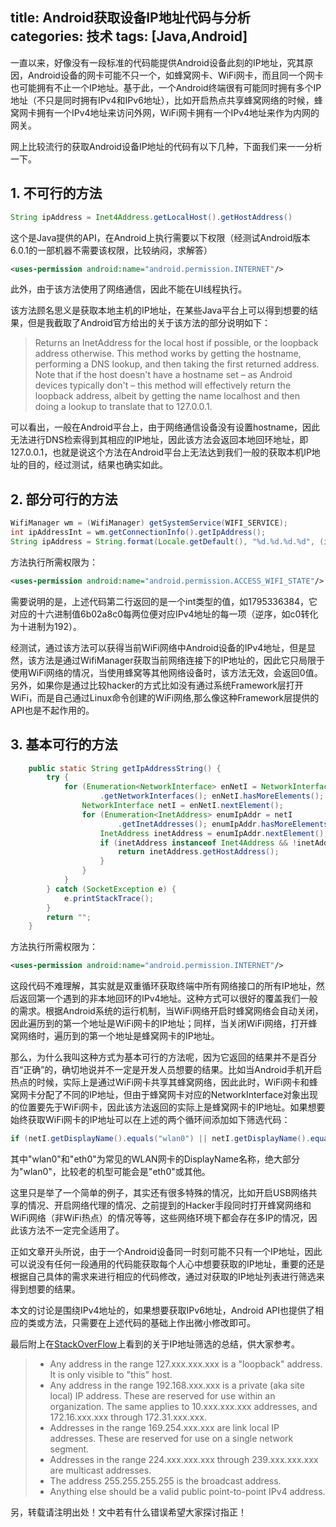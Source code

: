 ﻿title: Android获取设备IP地址代码与分析
categories: 技术
tags: [Java,Android]
---
一直以来，好像没有一段标准的代码能提供Android设备此刻的IP地址，究其原因，Android设备的网卡可能不只一个，如蜂窝网卡、WiFi网卡，而且同一个网卡也可能拥有不止一个IP地址。基于此，一个Android终端很有可能同时拥有多个IP地址（不只是同时拥有IPv4和IPv6地址），比如开启热点共享蜂窝网络的时候，蜂窝网卡拥有一个IPv4地址来访问外网，WiFi网卡拥有一个IPv4地址来作为内网的网关。

网上比较流行的获取Android设备IP地址的代码有以下几种，下面我们来一一分析一下。

## 1. 不可行的方法
```java
String ipAddress = Inet4Address.getLocalHost().getHostAddress()
```
这个是Java提供的API，在Android上执行需要以下权限（经测试Android版本6.0.1的一部机器不需要该权限，比较纳闷，求解答）
```xml
<uses-permission android:name="android.permission.INTERNET"/>
```
此外，由于该方法使用了网络通信，因此不能在UI线程执行。

该方法顾名思义是获取本地主机的IP地址，在某些Java平台上可以得到想要的结果，但是我截取了Android官方给出的关于该方法的部分说明如下：
> Returns an InetAddress for the local host if possible, or the loopback address otherwise. This method works by getting the hostname, performing a DNS lookup, and then taking the first returned address. 
Note that if the host doesn't have a hostname set – as Android devices typically don't – this method will effectively return the loopback address, albeit by getting the name localhost and then doing a lookup to translate that to 127.0.0.1.

可以看出，一般在Android平台上，由于网络通信设备没有设置hostname，因此无法进行DNS检索得到其相应的IP地址，因此该方法会返回本地回环地址，即127.0.0.1，也就是说这个方法在Android平台上无法达到我们一般的获取本机IP地址的目的，经过测试，结果也确实如此。
## 2. 部分可行的方法
```java
WifiManager wm = (WifiManager) getSystemService(WIFI_SERVICE);
int ipAddressInt = wm.getConnectionInfo().getIpAddress();
String ipAddress = String.format(Locale.getDefault(), "%d.%d.%d.%d", (ipAddressInt & 0xff), (ipAddressInt >> 8 & 0xff), (ipAddressInt >> 16 & 0xff), (ipAddressInt >> 24 & 0xff));
```
方法执行所需权限为：
```xml
<uses-permission android:name="android.permission.ACCESS_WIFI_STATE"/>
```
需要说明的是，上述代码第二行返回的是一个int类型的值，如1795336384，它对应的十六进制值6b02a8c0每两位便对应IPv4地址的每一项（逆序，如c0转化为十进制为192）。

经测试，通过该方法可以获得当前WiFi网络中Android设备的IPv4地址，但是显然，该方法是通过WifiManager获取当前网络连接下的IP地址的，因此它只局限于使用WiFi网络的情况，当使用蜂窝等其他网络设备时，该方法无效，会返回0值。另外，如果你是通过比较hacker的方式比如没有通过系统Framework层打开WiFi，而是自己通过Linux命令创建的WiFi网络,那么像这种Framework层提供的API也是不起作用的。
## 3. 基本可行的方法
```java
    public static String getIpAddressString() {
        try {
            for (Enumeration<NetworkInterface> enNetI = NetworkInterface
                    .getNetworkInterfaces(); enNetI.hasMoreElements(); ) {
                NetworkInterface netI = enNetI.nextElement();
                for (Enumeration<InetAddress> enumIpAddr = netI
                        .getInetAddresses(); enumIpAddr.hasMoreElements(); ) {
                    InetAddress inetAddress = enumIpAddr.nextElement();
                    if (inetAddress instanceof Inet4Address && !inetAddress.isLoopbackAddress()) {
                        return inetAddress.getHostAddress();
                    }
                }
            }
        } catch (SocketException e) {
            e.printStackTrace();
        }
        return "";
    }
```
方法执行所需权限为：
```xml
<uses-permission android:name="android.permission.INTERNET"/>
```
这段代码不难理解，其实就是双重循环获取终端中所有网络接口的所有IP地址，然后返回第一个遇到的非本地回环的IPv4地址。这种方式可以很好的覆盖我们一般的需求。根据Android系统的运行机制，当WiFi网络开启时蜂窝网络会自动关闭，因此遍历到的第一个地址是WiFi网卡的IP地址；同样，当关闭WiFi网络，打开蜂窝网络时，遍历到的第一个地址是蜂窝网卡的IP地址。

那么，为什么我叫这种方式为基本可行的方法呢，因为它返回的结果并不是百分百“正确”的，确切地说并不一定是开发人员想要的结果。比如当Android手机开启热点的时候，实际上是通过WiFi网卡共享其蜂窝网络，因此此时，WiFi网卡和蜂窝网卡分配了不同的IP地址，但由于蜂窝网卡对应的NetworkInterface对象出现的位置要先于WiFi网卡，因此该方法返回的实际上是蜂窝网卡的IP地址。如果想要始终获取WiFi网卡的IP地址可以在上述的两个循环间添加如下筛选代码：
```java
if (netI.getDisplayName().equals("wlan0") || netI.getDisplayName().equals("eth0"))
```
其中"wlan0"和"eth0"为常见的WLAN网卡的DisplayName名称，绝大部分为"wlan0"，比较老的机型可能会是"eth0"或其他。

这里只是举了一个简单的例子，其实还有很多特殊的情况，比如开启USB网络共享的情况、开启网络代理的情况、之前提到的Hacker手段同时打开蜂窝网络和WiFi网络（非WiFi热点）的情况等等，这些网络环境下都会存在多IP的情况，因此该方法不一定完全适用了。

正如文章开头所说，由于一个Android设备同一时刻可能不只有一个IP地址，因此可以说没有任何一段通用的代码能获取每个人心中想要获取的IP地址，重要的还是根据自己具体的需求来进行相应的代码修改，通过对获取的IP地址列表进行筛选来得到想要的结果。

本文的讨论是围绕IPv4地址的，如果想要获取IPv6地址，Android API也提供了相应的类或方法，只需要在上述代码的基础上作出微小修改即可。

最后附上在[StackOverFlow](http://stackoverflow.com/questions/9481865/getting-the-ip-address-of-the-current-machine-using-java?noredirect=1&lq=1)上看到的关于IP地址筛选的总结，供大家参考。
> * Any address in the range 127.xxx.xxx.xxx is a "loopback" address. It is only visible to "this" host.
> * Any address in the range 192.168.xxx.xxx is a private (aka site local) IP address. These are reserved for use within an organization. The same applies to 10.xxx.xxx.xxx addresses, and 172.16.xxx.xxx through 172.31.xxx.xxx.
> * Addresses in the range 169.254.xxx.xxx are link local IP addresses. These are reserved for use on a single network segment.
> * Addresses in the range 224.xxx.xxx.xxx through 239.xxx.xxx.xxx are multicast addresses.
> * The address 255.255.255.255 is the broadcast address.
> * Anything else should be a valid public point-to-point IPv4 address.

另，转载请注明出处！文中若有什么错误希望大家探讨指正！